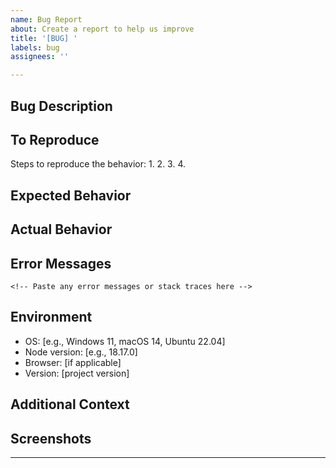 ```yaml
---
name: Bug Report
about: Create a report to help us improve
title: '[BUG] '
labels: bug
assignees: ''

---
```


## Bug Description
<!-- A clear and concise description of the bug -->

## To Reproduce
Steps to reproduce the behavior:
1. 
2. 
3. 
4. 

## Expected Behavior
<!-- What you expected to happen -->

## Actual Behavior
<!-- What actually happened -->

## Error Messages
```
<!-- Paste any error messages or stack traces here -->
```

## Environment
- OS: [e.g., Windows 11, macOS 14, Ubuntu 22.04]
- Node version: [e.g., 18.17.0]
- Browser: [if applicable]
- Version: [project version]

## Additional Context
<!-- Add any other context about the problem -->

## Screenshots
<!-- If applicable, add screenshots to help explain the problem -->

---
<!-- Mention @claude to have Claude investigate and fix this bug -->